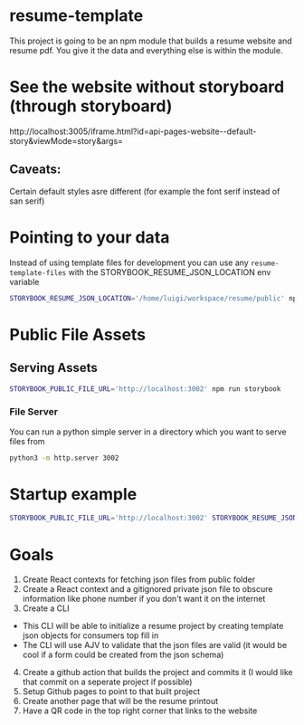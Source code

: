 # resume-template
This project is going to be an npm module that builds a resume website and resume pdf. You give it the data and everything else is within the module.

# See the website without storyboard (through storyboard)
http://localhost:3005/iframe.html?id=api-pages-website--default-story&viewMode=story&args=

## Caveats:
Certain default styles asre different (for example the font serif instead of san serif)

# Pointing to your data
Instead of using template files for development you can use any `resume-template-files` with the STORYBOOK_RESUME_JSON_LOCATION env variable
```bash
STORYBOOK_RESUME_JSON_LOCATION='/home/luigi/workspace/resume/public' npm run storybook
```

# Public File Assets
## Serving Assets
```bash
STORYBOOK_PUBLIC_FILE_URL='http://localhost:3002' npm run storybook
```

### File Server
You can run a python simple server in a directory which you want to serve files from
```bash
python3 -m http.server 3002
```

# Startup example
```bash
STORYBOOK_PUBLIC_FILE_URL='http://localhost:3002' STORYBOOK_RESUME_JSON_LOCATION='/home/luigi/workspace/resume/public' npm run storybook
```

# Goals
1. Create React contexts for fetching json files from public folder
2. Create a React context and a gitignored private json file to obscure information like phone number if you don't want it on the internet
3. Create a CLI
* This CLI will be able to initialize a resume project by creating template json objects for consumers top fill in
* The CLI will use AJV to validate that the json files are valid (it would be cool if a form could be created from the json schema)
4. Create a github action that builds the project and commits it (I would like that commit on a seperate project if possible)
5. Setup Github pages to point to that built project
6. Create another page that will be the resume printout
7. Have a QR code in the top right corner that links to the website